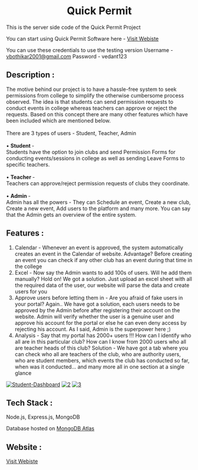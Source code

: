 


<h1 align="center">Quick Permit</h1>
This is the server side code of the Quick Permit Project

You can start using Quick Permit Software here - <a href="https://quickpermit.herokuapp.com/">Visit Webiste </a>

You can use these credentials to use the testing version
Username - vbothikar2001@gmail.com
Password - vedant123


## Description :
The motive behind our project is to have a hassle-free system to seek permissions from college to simplify the otherwise cumbersome process observed.
The idea is that students can send permission requests to conduct events in college whereas teachers can approve or reject the requests. Based on this concept there are many other features which have been included which are mentioned below.
<br/>
<br/>
There are 3 types of users - Student, Teacher, Admin <br/> <br/>
•  <b> Student </b>- <br/>
Students have the option to join clubs and send Permission Forms for conducting events/sessions in college as well as sending Leave Forms to specific teachers. <br/><br/>
• <b>Teacher </b>- <br/>
Teachers can approve/reject permission requests of clubs they coordinate. <br/><br/>
• <b> Admin </b>-<br/>
Admin has all the powers - They can Schedule an event, Create a new club, Create a new event, Add users to the platform and many more. You can say that the Admin gets an overview of the entire system.  <br/>

## Features :
1. Calendar - Whenever an event is approved, the system automatically creates an event in the Calendar of website. Advantage? Before creating an event you can check if any other club has an event during that time in the college
2. Excel - Now say the Admin wants to add 100s of users. Will he add them manually? Hold on! We got a solution. Just upload an excel sheet with all the required data of the user, our website will parse the data and create users for you
3. Approve users before letting them in - Are you afraid of fake users in your portal? Again.. We have got a solution, each users needs to be approved by the Admin before after registering their account on the website. Admin will verify whether the user is a genuine user and approve his account for the portal or else he can even deny access by rejecting his account. As I said, Admin is the superpower here ;)
4. Analysis - Say that my portal has 2000+ users !!! How can I identify who all are in this particular club? How can I know from 2000 users who all are teacher heads of this club? Solution - We have got a tab where you can check who all are teachers of the club, who are authority users, who are student members, which events the club has conducted so far, when was it conducted... and many more all in one section at a single glance


<a href="https://ibb.co/N6cMwLk"><img src="https://i.ibb.co/C5RfxnX/Student-Dashboard.png" alt="Student-Dashboard" border="0"></a>
<a href="https://ibb.co/r705rMj"><img src="https://i.ibb.co/QbQYwng/2.png" alt="2" border="0"></a>
<a href="https://ibb.co/zVWGmff"><img src="https://i.ibb.co/N2gZFYY/3.png" alt="3" border="0"></a>


## Tech Stack :
Node.js, Express.js, MongoDB
<p> Database hosted on <a href="https://www.mongodb.com/cloud/atlas"> MongoDB Atlas<a/> </p>



## Website :
<a href="https://quickpermit.herokuapp.com/">Visit Webiste </a>


